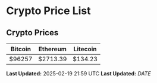 # Crypto Price List

## Crypto Prices
| Bitcoin | Ethereum | Litecoin |
| ------- | -------- | -------- |
| $96257 | $2713.39 | $134.23 |
**Last Updated:** 2025-02-19 21:59 UTC
**Last Updated:** $DATE$
